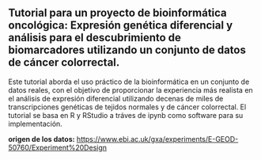 ## Tutorial para un proyecto de bioinformática oncológica: Expresión genética diferencial y análisis para el descubrimiento de biomarcadores utilizando un conjunto de datos de cáncer colorrectal.

Este tutorial aborda el uso práctico de la bioinformática en un conjunto de datos reales, con el objetivo de proporcionar la experiencia más realista en el análisis de expresión diferencial utilizando decenas de miles de transcripciones genéticas de tejidos normales y de cáncer colorrectal. 
El tutorial se basa en R y RStudio a tráves de ipynb como software para su implementación.


**origen de los datos:** https://www.ebi.ac.uk/gxa/experiments/E-GEOD-50760/Experiment%20Design

